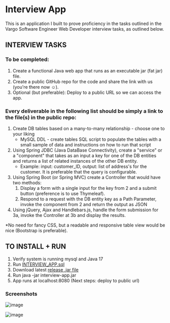 # Interview App #
This is an application I built to prove proficiency in the tasks outlined in the Vargo Software Engineer Web Developer interview tasks, as outlined below.

## INTERVIEW TASKS ##

### To be completed: ###
1. Create a functional Java web app that runs as an executable jar (fat jar) file.
2. Create a public GitHub repo for the code and share the link with us (you're there now ☺).
3. Optional (but preferable): Deploy to a public URL so we can access the app.
 
### Every deliverable in the following list should be simply a link to the file(s) in the public repo: ###
1. Create DB tables based on a many-to-many relationship - choose one to your liking
	* MySQL DDL - create tables SQL script to populate the tables with a small sample of data and instructions on how to run that script
2. Using Spring JDBC (Java DataBase Connectivity), create a "service" or a "component" that takes as an input a key for one of the DB entities and returns a list of related instances of the other DB entity.
	* Example: input: customer_ID, output: list of address's for the customer. It is preferable that the query is configurable.
3. Using Spring Boot (or Spring MVC) create a Controller that would have two methods:
	1. Display a form with a single input for the key from 2 and a submit button (preference is to use Thymeleaf).
	2. Respond to a request with the DB entity key as a Path Parameter, invoke the component from 2 and return the output as JSON
4. Using jQuery, Ajax and Handlebars.js, handle the form submission for 3a, invoke the Controller at 3b and display the results.

*No need for fancy CSS, but a readable and responsive table view would be nice (Bootstrap is preferable).

## TO INSTALL + RUN ##
1. Verify system is running mysql and Java 17
2. Run [INTERVIEW_APP.sql](documents/INTERVIEW_APP.sql)
3. Download latest [release .jar file](https://github.com/skylerlink/interview-app/releases/)
4. Run java -jar interview-app.jar
5. App runs at localhost:8080 (Next steps: deploy to public url)

### Screenshots ###

![image](https://github.com/skylerlink/interview-app/assets/43010471/8df5bfd6-4b92-4ca8-8265-f5add20a2760)

![image](https://github.com/skylerlink/interview-app/assets/43010471/a6caad48-1dfb-4802-96a1-dde3bce89a1f)
